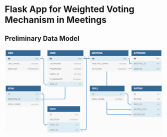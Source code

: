 # Flask App for Weighted Voting Mechanism in Meetings

## Preliminary Data Model

![Data Model](Prelim_Data_Model.PNG)